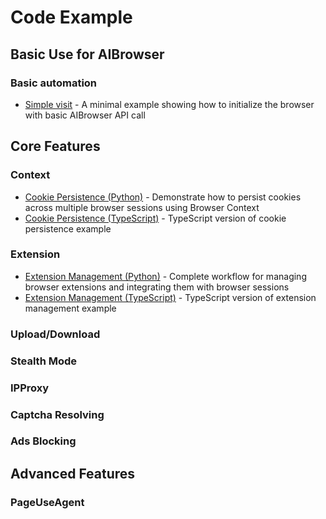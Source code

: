 # Code Example

## Basic Use for AIBrowser

### Basic automation

- [Simple visit](../../../python/docs/examples/browser/visit_aliyun.py) - A minimal example showing how to initialize the browser with basic AIBrowser API call

## Core Features

### Context

- [Cookie Persistence (Python)](code-example/context-cookie-persistence.py) - Demonstrate how to persist cookies across multiple browser sessions using Browser Context
- [Cookie Persistence (TypeScript)](code-example/context-cookie-persistence.ts) - TypeScript version of cookie persistence example

### Extension

- [Extension Management (Python)](code-example/extension-management.py) - Complete workflow for managing browser extensions and integrating them with browser sessions
- [Extension Management (TypeScript)](code-example/extension-management.ts) - TypeScript version of extension management example

### Upload/Download

### Stealth Mode

### IPProxy

### Captcha Resolving

### Ads Blocking

## Advanced Features

### PageUseAgent
